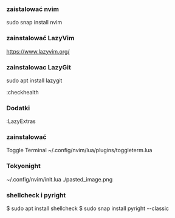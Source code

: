 ### zaistalować nvim
sudo snap install nvim

### zainstalować LazyVim
https://www.lazyvim.org/

### zainstalowac LazyGit
sudo apt install lazygit

:checkhealth

### Dodatki
:LazyExtras

### zainstalować

Toggle Terminal
~/.config/nvim/lua/plugins/toggleterm.lua

### Tokyonight
~/.config/nvim/init.lua
./pasted_image.png

### shellcheck i pyright
$ sudo apt install shellcheck
$ sudo snap install pyright --classic
